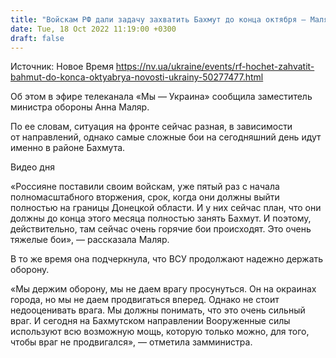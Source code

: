 ```yaml
---
title: "Войскам РФ дали задачу захватить Бахмут до конца октября — Маляр"
date: Tue, 18 Oct 2022 11:19:00 +0300
draft: false
---
```

Источник: Новое Время https://nv.ua/ukraine/events/rf-hochet-zahvatit-bahmut-do-konca-oktyabrya-novosti-ukrainy-50277477.html


Об этом в эфире телеканала «Мы — Украина» сообщила заместитель министра обороны Анна Маляр.

По ее словам, ситуация на фронте сейчас разная, в зависимости от направлений, однако самые сложные бои на сегодняшний день идут именно в районе Бахмута.

 Видео дня   

«Россияне поставили своим войскам, уже пятый раз с начала полномасштабного вторжения, срок, когда они должны выйти полностью на границы Донецкой области. И у них сейчас план, что они должны до конца этого месяца полностью занять Бахмут. И поэтому, действительно, там сейчас очень горячие бои происходят. Это очень тяжелые бои», — рассказала Маляр.

В то же время она подчеркнула, что ВСУ продолжают надежно держать оборону.

«Мы держим оборону, мы не даем врагу просунуться. Он на окраинах города, но мы не даем продвигаться вперед. Однако не стоит недооценивать врага. Мы должны понимать, что это очень сильный враг. И сегодня на Бахмутском направлении Вооруженные силы используют всю возможную мощь, которую только можно, для того, чтобы враг не продвигался», — отметила замминистра.

